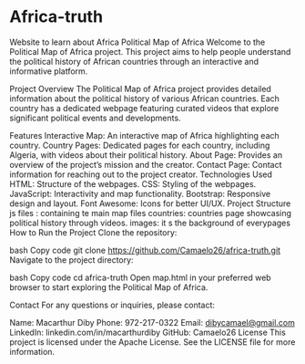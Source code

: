 # Africa-truth
Website to learn about Africa 
Political Map of Africa
Welcome to the Political Map of Africa project. This project aims to help people understand the political history of African countries through an interactive and informative platform.

Project Overview
The Political Map of Africa project provides detailed information about the political history of various African countries. Each country has a dedicated webpage featuring curated videos that explore significant political events and developments.

Features
Interactive Map: An interactive map of Africa highlighting each country.
Country Pages: Dedicated pages for each country, including Algeria, with videos about their political history.
About Page: Provides an overview of the project’s mission and the creator.
Contact Page: Contact information for reaching out to the project creator.
Technologies Used
HTML: Structure of the webpages.
CSS: Styling of the webpages.
JavaScript: Interactivity and map functionality.
Bootstrap: Responsive design and layout.
Font Awesome: Icons for better UI/UX.
Project Structure
js files : containing te main map files
countries: countries page showcasing  political history through videos.
images: it s the background of everypages 
How to Run the Project
Clone the repository:

bash
Copy code
git clone https://github.com/Camaelo26/africa-truth.git
Navigate to the project directory:

bash
Copy code
cd africa-truth
Open map.html in your preferred web browser to start exploring the Political Map of Africa.

Contact
For any questions or inquiries, please contact:

Name: Macarthur Diby
Phone: 972-217-0322
Email: dibycamael@gmail.com
LinkedIn: linkedin.com/in/macarthurdiby
GitHub: Camaelo26
License
This project is licensed under the Apache License. See the LICENSE file for more information.
